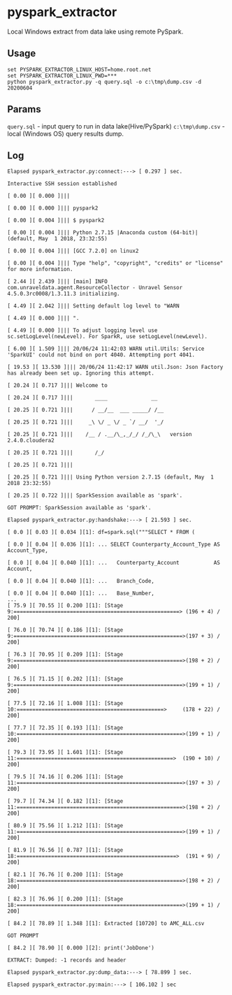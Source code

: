 # pyspark_extractor
Local Windows extract from data lake using remote PySpark.


## Usage

 
```
set PYSPARK_EXTRACTOR_LINUX_HOST=home.root.net  
set PYSPARK_EXTRACTOR_LINUX_PWD=***  
python pyspark_extractor.py -q query.sql -o c:\tmp\dump.csv -d 20200604  
```

 
## Params


   `query.sql` - input query to run in data lake(Hive/PySpark)
   `c:\tmp\dump.csv` - local (Windows OS) query results dump.

## Log



    Elapsed pyspark_extractor.py:connect:---> [ 0.297 ] sec.

    Interactive SSH session established

    [ 0.00 ][ 0.000 ]|||

    [ 0.00 ][ 0.000 ]||| pyspark2

    [ 0.00 ][ 0.004 ]||| $ pyspark2

    [ 0.00 ][ 0.004 ]||| Python 2.7.15 |Anaconda custom (64-bit)| (default, May  1 2018, 23:32:55)

    [ 0.00 ][ 0.004 ]||| [GCC 7.2.0] on linux2

    [ 0.00 ][ 0.004 ]||| Type "help", "copyright", "credits" or "license" for more information.

    [ 2.44 ][ 2.439 ]||| [main] INFO com.unraveldata.agent.ResourceCollector - Unravel Sensor 4.5.0.3rc0008/1.3.11.3 initializing.

    [ 4.49 ][ 2.042 ]||| Setting default log level to "WARN

    [ 4.49 ][ 0.000 ]||| ".

    [ 4.49 ][ 0.000 ]||| To adjust logging level use sc.setLogLevel(newLevel). For SparkR, use setLogLevel(newLevel).

    [ 6.00 ][ 1.509 ]||| 20/06/24 11:42:03 WARN util.Utils: Service 'SparkUI' could not bind on port 4040. Attempting port 4041.

    [ 19.53 ][ 13.530 ]||| 20/06/24 11:42:17 WARN util.Json: Json Factory has already been set up. Ignoring this attempt.

    [ 20.24 ][ 0.717 ]||| Welcome to

    [ 20.24 ][ 0.717 ]|||       ____              __

    [ 20.25 ][ 0.721 ]|||      / __/__  ___ _____/ /__

    [ 20.25 ][ 0.721 ]|||     _\ \/ _ \/ _ `/ __/  '_/

    [ 20.25 ][ 0.721 ]|||    /__ / .__/\_,_/_/ /_/\_\   version 2.4.0.cloudera2

    [ 20.25 ][ 0.721 ]|||       /_/

    [ 20.25 ][ 0.721 ]|||

    [ 20.25 ][ 0.721 ]||| Using Python version 2.7.15 (default, May  1 2018 23:32:55)

    [ 20.25 ][ 0.722 ]||| SparkSession available as 'spark'.

    GOT PROMPT: SparkSession available as 'spark'.

    Elapsed pyspark_extractor.py:handshake:---> [ 21.593 ] sec.

    [ 0.0 ][ 0.03 ][ 0.034 ][1]: df=spark.sql("""SELECT * FROM (

    [ 0.0 ][ 0.04 ][ 0.036 ][1]: ... SELECT Counterparty_Account_Type AS Account_Type,

    [ 0.0 ][ 0.04 ][ 0.040 ][1]: ...   Counterparty_Account           AS Account,

    [ 0.0 ][ 0.04 ][ 0.040 ][1]: ...   Branch_Code,

    [ 0.0 ][ 0.04 ][ 0.040 ][1]: ...   Base_Number,
    ...
    [ 75.9 ][ 70.55 ][ 0.200 ][1]: [Stage 9:=====================================================> (196 + 4) / 200]

    [ 76.0 ][ 70.74 ][ 0.186 ][1]: [Stage 9:======================================================>(197 + 3) / 200]

    [ 76.3 ][ 70.95 ][ 0.209 ][1]: [Stage 9:======================================================>(198 + 2) / 200]

    [ 76.5 ][ 71.15 ][ 0.202 ][1]: [Stage 9:======================================================>(199 + 1) / 200]

    [ 77.5 ][ 72.16 ][ 1.008 ][1]: [Stage 10:===============================================>     (178 + 22) / 200]

    [ 77.7 ][ 72.35 ][ 0.193 ][1]: [Stage 10:=====================================================>(199 + 1) / 200]

    [ 79.3 ][ 73.95 ][ 1.601 ][1]: [Stage 11:==================================================>  (190 + 10) / 200]

    [ 79.5 ][ 74.16 ][ 0.206 ][1]: [Stage 11:=====================================================>(197 + 3) / 200]

    [ 79.7 ][ 74.34 ][ 0.182 ][1]: [Stage 11:=====================================================>(198 + 2) / 200]

    [ 80.9 ][ 75.56 ][ 1.212 ][1]: [Stage 11:=====================================================>(199 + 1) / 200]

    [ 81.9 ][ 76.56 ][ 0.787 ][1]: [Stage 18:===================================================>  (191 + 9) / 200]

    [ 82.1 ][ 76.76 ][ 0.200 ][1]: [Stage 18:=====================================================>(198 + 2) / 200]

    [ 82.3 ][ 76.96 ][ 0.200 ][1]: [Stage 18:=====================================================>(199 + 1) / 200]

    [ 84.2 ][ 78.89 ][ 1.348 ][1]: Extracted [10720] to AMC_ALL.csv

    GOT PROMPT

    [ 84.2 ][ 78.90 ][ 0.000 ][2]: print('JobDone')

    EXTRACT: Dumped: -1 records and header

    Elapsed pyspark_extractor.py:dump_data:---> [ 78.899 ] sec.

    Elapsed pyspark_extractor.py:main:---> [ 106.102 ] sec
